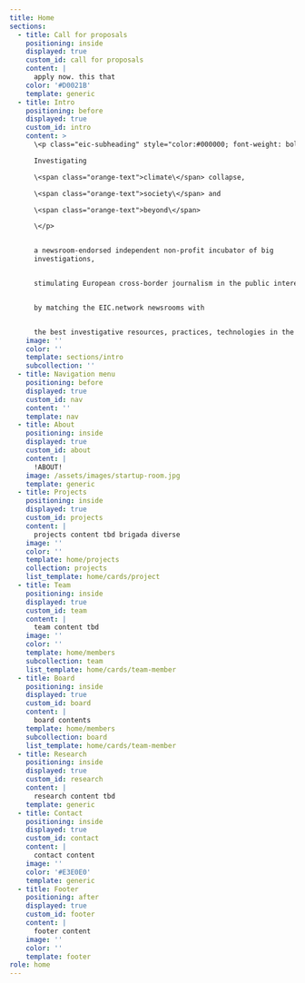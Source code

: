 ```yaml
---
title: Home
sections:
  - title: Call for proposals
    positioning: inside
    displayed: true
    custom_id: call for proposals
    content: |
      apply now. this that
    color: '#D0021B'
    template: generic
  - title: Intro
    positioning: before
    displayed: true
    custom_id: intro
    content: >
      \<p class="eic-subheading" style="color:#000000; font-weight: bolder;">

      Investigating

      \<span class="orange-text">climate\</span> collapse,

      \<span class="orange-text">society\</span> and

      \<span class="orange-text">beyond\</span>

      \</p>


      a newsroom-endorsed independent non-profit incubator of big
      investigations,


      stimulating European cross-border journalism in the public interest,


      by matching the EIC.network newsrooms with


      the best investigative resources, practices, technologies in the field.
    image: ''
    color: ''
    template: sections/intro
    subcollection: ''
  - title: Navigation menu
    positioning: before
    displayed: true
    custom_id: nav
    content: ''
    template: nav
  - title: About
    positioning: inside
    displayed: true
    custom_id: about
    content: |
      !ABOUT!
    image: /assets/images/startup-room.jpg
    template: generic
  - title: Projects
    positioning: inside
    displayed: true
    custom_id: projects
    content: |
      projects content tbd brigada diverse
    image: ''
    color: ''
    template: home/projects
    collection: projects
    list_template: home/cards/project
  - title: Team
    positioning: inside
    displayed: true
    custom_id: team
    content: |
      team content tbd
    image: ''
    color: ''
    template: home/members
    subcollection: team
    list_template: home/cards/team-member
  - title: Board
    positioning: inside
    displayed: true
    custom_id: board
    content: |
      board contents
    template: home/members
    subcollection: board
    list_template: home/cards/team-member
  - title: Research
    positioning: inside
    displayed: true
    custom_id: research
    content: |
      research content tbd
    template: generic
  - title: Contact
    positioning: inside
    displayed: true
    custom_id: contact
    content: |
      contact content
    image: ''
    color: '#E3E0E0'
    template: generic
  - title: Footer
    positioning: after
    displayed: true
    custom_id: footer
    content: |
      footer content
    image: ''
    color: ''
    template: footer
role: home
---
```






























